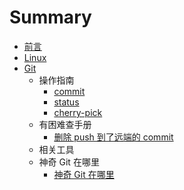 # Summary

* [前言](README.md)
* [Linux](Linux/README.md)
* [Git](Git/README.md)
    * 操作指南
        * [commit](Git/command/commit.md)
        * [status](Git/command/status.md)
        * [cherry-pick](Git/command/cherry-pick.md)
    * 有困难查手册
        * [删除 push 到了远端的 commit](git/solution/shan-chu-push-dao-le-yuan-duan-de-commit.md)
    * 相关工具
    * 神奇 Git 在哪里
        * [神奇 Git 在哪里](Git/FantasticGitsAndWhereToFindThem.md)


